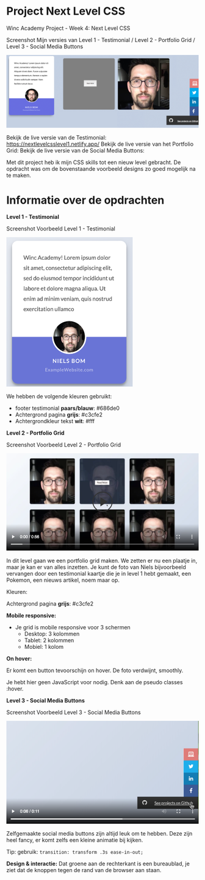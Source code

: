 # **Project Next Level CSS**
Winc Academy Project - Week 4: Next Level CSS

Screenshot Mijn versies van Level 1 - Testimonial / Level 2 - Portfolio Grid / Level 3 - Social Media Buttons

![Screenshot](./images/ScreenshotLevels.png)

Bekijk de live versie van de Testimonial: https://nextlevelcsslevel1.netlify.app/
Bekijk de live versie van het Portfolio Grid: 
Bekijk de live versie van de Social Media Buttons: 

Met dit project heb ik mijn CSS skills tot een nieuw level gebracht. 
De opdracht was om de bovenstaande voorbeeld designs zo goed mogelijk na te maken.

# **Informatie over de opdrachten**

**Level 1 - Testimonial**

Screenshot Voorbeeld Level 1 - Testimonial

![Screenshot](./images/DesignVoorbeeld1.png)

We hebben de volgende kleuren gebruikt:

- footer testimonial **paars/blauw**:  #686de0
- Achtergrond pagina **grijs**: #c3cfe2
- Achtergrondkleur tekst **wit**: #fff

**Level 2 - Portfolio Grid**

Screenshot Voorbeeld Level 2 - Portfolio Grid

![Screenshot](./images/DesignVoorbeeld2.png)

In dit level gaan we een portfolio grid maken. We zetten er nu een plaatje in, maar je kan er van alles inzetten. 
Je kunt de foto van Niels bijvoorbeeld vervangen door een testimonial kaartje die je in level 1 hebt gemaakt, 
een Pokemon, een nieuws artikel, noem maar op.

Kleuren:

Achtergrond pagina **grijs**: #c3cfe2

**Mobile responsive:** 

- Je grid is mobile responsive voor 3 schermen
    - Desktop: 3 kolommen
    - Tablet: 2 kolommen
    - Mobiel: 1 kolom

**On hover:**

Er komt een button tevoorschijn on hover. De foto verdwijnt, smoothly.

Je hebt hier geen JavaScript voor nodig. Denk aan de pseudo classes :hover.

**Level 3 - Social Media Buttons**

Screenshot Voorbeeld Level 3 - Social Media Buttons

![Screenshot](./images/DesignVoorbeeld3.png)

Zelfgemaakte social media buttons zijn altijd leuk om te hebben. Deze zijn heel fancy, er komt zelfs een kleine animatie bij kijken. 

Tip: gebruik: `transition: transform .3s ease-in-out;`

**Design & interactie:**
Dat groene aan de rechterkant is een bureaublad, je ziet dat de knoppen tegen de rand van de browser aan staan.

